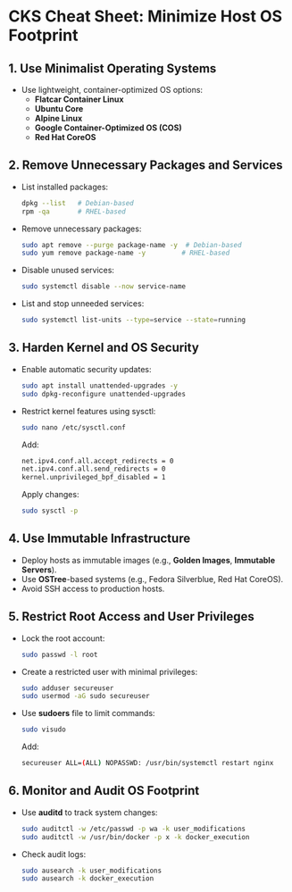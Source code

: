 # CKS Cheat Sheet: Minimize Host OS Footprint

## 1. Use Minimalist Operating Systems
- Use lightweight, container-optimized OS options:
  - **Flatcar Container Linux**
  - **Ubuntu Core**
  - **Alpine Linux**
  - **Google Container-Optimized OS (COS)**
  - **Red Hat CoreOS**

## 2. Remove Unnecessary Packages and Services
- List installed packages:
  ```bash
  dpkg --list   # Debian-based
  rpm -qa       # RHEL-based
  ```
- Remove unnecessary packages:
  ```bash
  sudo apt remove --purge package-name -y  # Debian-based
  sudo yum remove package-name -y         # RHEL-based
  ```
- Disable unused services:
  ```bash
  sudo systemctl disable --now service-name
  ```
- List and stop unneeded services:
  ```bash
  sudo systemctl list-units --type=service --state=running
  ```

## 3. Harden Kernel and OS Security
- Enable automatic security updates:
  ```bash
  sudo apt install unattended-upgrades -y
  sudo dpkg-reconfigure unattended-upgrades
  ```
- Restrict kernel features using sysctl:
  ```bash
  sudo nano /etc/sysctl.conf
  ```
  Add:
  ```bash
  net.ipv4.conf.all.accept_redirects = 0
  net.ipv4.conf.all.send_redirects = 0
  kernel.unprivileged_bpf_disabled = 1
  ```
  Apply changes:
  ```bash
  sudo sysctl -p
  ```

## 4. Use Immutable Infrastructure
- Deploy hosts as immutable images (e.g., **Golden Images**, **Immutable Servers**).
- Use **OSTree**-based systems (e.g., Fedora Silverblue, Red Hat CoreOS).
- Avoid SSH access to production hosts.

## 5. Restrict Root Access and User Privileges
- Lock the root account:
  ```bash
  sudo passwd -l root
  ```
- Create a restricted user with minimal privileges:
  ```bash
  sudo adduser secureuser
  sudo usermod -aG sudo secureuser
  ```
- Use **sudoers** file to limit commands:
  ```bash
  sudo visudo
  ```
  Add:
  ```bash
  secureuser ALL=(ALL) NOPASSWD: /usr/bin/systemctl restart nginx
  ```

## 6. Monitor and Audit OS Footprint
- Use **auditd** to track system changes:
  ```bash
  sudo auditctl -w /etc/passwd -p wa -k user_modifications
  sudo auditctl -w /usr/bin/docker -p x -k docker_execution
  ```
- Check audit logs:
  ```bash
  sudo ausearch -k user_modifications
  sudo ausearch -k docker_execution
  ```

